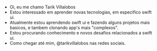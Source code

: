 - Oi, eu me chamo Tarik Villalobos
- Estou interessado em aprender novas tecnologias, em especifico swift ui.
- Atualmente estou aprendendo swift ui e fazendo alguns projetos mais basicos, e tambem clonando app's mais "complexos".
- Estou procurando conhecimento e novos desafios relacionados a swift ui.
- Como chegar até mim, @tarikvillalobos nas redes sociais.

